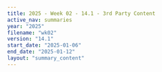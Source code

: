 ```yaml
---
title: 2025 - Week 02 - 14.1 - 3rd Party Content
active_nav: summaries
year: "2025"
filename: "wk02"
version: "14.1"
start_date: "2025-01-06"
end_date: "2025-01-12"
layout: "summary_content"
---
```

